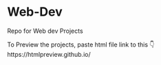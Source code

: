 # Web-Dev
Repo for Web dev Projects 

<p>To Preview the projects, paste html file link to this 👇<br>
https://htmlpreview.github.io/ </p> 

